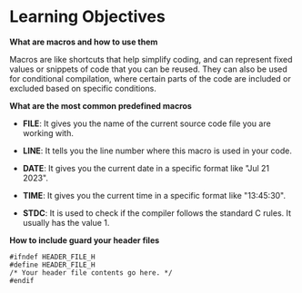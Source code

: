 # Learning Objectives

**What are macros and how to use them**

Macros are like shortcuts that help simplify coding, and can represent fixed values or snippets of code that you can be reused. They can also be used for conditional compilation, where certain parts of the code are included or excluded based on specific conditions.


**What are the most common predefined macros**

- __FILE__: It gives you the name of the current source code file you are working with.

- __LINE__: It tells you the line number where this macro is used in your code.

- __DATE__: It gives you the current date in a specific format like "Jul 21 2023".

- __TIME__: It gives you the current time in a specific format like "13:45:30".

- __STDC__: It is used to check if the compiler follows the standard C rules. It usually has the value 1.


**How to include guard your header files**

	#ifndef HEADER_FILE_H
	#define HEADER_FILE_H
	/* Your header file contents go here. */
	#endif
